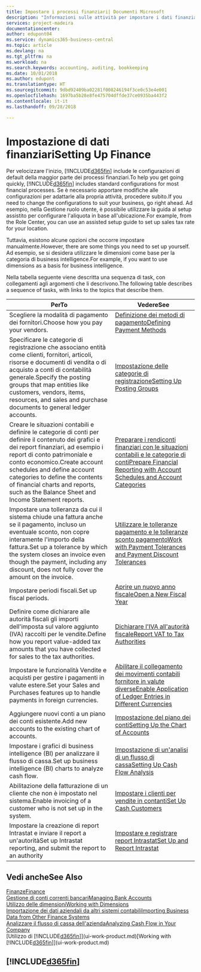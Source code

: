 ```yaml
---
title: Impostare i processi finanziari| Documenti Microsoft
description: "Informazioni sulle attività per impostare i dati finanziari nella propria attività per adattarli alle esigenze di contabilità, controllo e gestione dei libri contabili."
services: project-madeira
documentationcenter: 
author: edupont04
ms.service: dynamics365-business-central
ms.topic: article
ms.devlang: na
ms.tgt_pltfrm: na
ms.workload: na
ms.search.keywords: accounting, auditing, bookkeeping
ms.date: 10/01/2018
ms.author: edupont
ms.translationtype: HT
ms.sourcegitcommit: 9dbd92409ba02281f008246194f3ce0c53e4e001
ms.openlocfilehash: 1697ba5b28e8fe475704dffde37ce0935ba443f2
ms.contentlocale: it-it
ms.lasthandoff: 09/28/2018

---
```

# <a name="setting-up-finance"></a><span data-ttu-id="15fb5-103">Impostazione di dati finanziari</span><span class="sxs-lookup"><span data-stu-id="15fb5-103">Setting Up Finance</span></span>
<span data-ttu-id="15fb5-104">Per velocizzare l'inizio, [!INCLUDE[d365fin](includes/d365fin_md.md)] include le configurazioni di default della maggior parte dei processi finanziari.</span><span class="sxs-lookup"><span data-stu-id="15fb5-104">To help you get going quickly, [!INCLUDE[d365fin](includes/d365fin_md.md)] includes standard configurations for most financial processes.</span></span> <span data-ttu-id="15fb5-105">Se è necessario apportare modifiche alle configurazioni per adattarle alla propria attività, procedere subito.</span><span class="sxs-lookup"><span data-stu-id="15fb5-105">If you need to change the configurations to suit your business, go right ahead.</span></span> <span data-ttu-id="15fb5-106">Ad esempio, nella Gestione ruolo utente, è possibile utilizzare la guida al setup assistito per configurare l'aliquota in base all'ubicazione.</span><span class="sxs-lookup"><span data-stu-id="15fb5-106">For example, from the Role Center, you can use an assisted setup guide to set up sales tax rate for your location.</span></span>  

<span data-ttu-id="15fb5-107">Tuttavia, esistono alcune opzioni che occorre impostare manualmente.</span><span class="sxs-lookup"><span data-stu-id="15fb5-107">However, there are some things you need to set up yourself.</span></span> <span data-ttu-id="15fb5-108">Ad esempio, se si desidera utilizzare le dimensioni come base per la categoria di business intelligence.</span><span class="sxs-lookup"><span data-stu-id="15fb5-108">For example, if you want to use dimensions as a basis for business intelligence.</span></span>  

<span data-ttu-id="15fb5-109">Nella tabella seguente viene descritta una sequenza di task, con collegamenti agli argomenti che li descrivono.</span><span class="sxs-lookup"><span data-stu-id="15fb5-109">The following table describes a sequence of tasks, with links to the topics that describe them.</span></span>

| <span data-ttu-id="15fb5-110">Per</span><span class="sxs-lookup"><span data-stu-id="15fb5-110">To</span></span> | <span data-ttu-id="15fb5-111">Vedere</span><span class="sxs-lookup"><span data-stu-id="15fb5-111">See</span></span> |
| --- | --- |
| <span data-ttu-id="15fb5-112">Scegliere la modalità di pagamento dei fornitori.</span><span class="sxs-lookup"><span data-stu-id="15fb5-112">Choose how you pay your vendors.</span></span> |[<span data-ttu-id="15fb5-113">Definizione dei metodi di pagamento</span><span class="sxs-lookup"><span data-stu-id="15fb5-113">Defining Payment Methods</span></span>](finance-payment-methods.md) |
| <span data-ttu-id="15fb5-114">Specificare le categorie di registrazione che associano entità come clienti, fornitori, articoli, risorse e documenti di vendita o di acquisto a conti di contabilità generale.</span><span class="sxs-lookup"><span data-stu-id="15fb5-114">Specify the posting groups that map entities like customers, vendors, items, resources, and sales and purchase documents to general ledger accounts.</span></span> |[<span data-ttu-id="15fb5-115">Impostazione delle categorie di registrazione</span><span class="sxs-lookup"><span data-stu-id="15fb5-115">Setting Up Posting Groups</span></span>](finance-posting-groups.md)|
|<span data-ttu-id="15fb5-116">Creare le situazioni contabili e definire le categorie di conti per definire il contenuto dei grafici e dei report finanziari, ad esempio i report di conto patrimoniale e conto economico.</span><span class="sxs-lookup"><span data-stu-id="15fb5-116">Create account schedules and define account categories to define the contents of financial charts and reports, such as the Balance Sheet and Income Statement reports.</span></span>|[<span data-ttu-id="15fb5-117">Preparare i rendiconti finanziari con le situazioni contabili e le categorie di conti</span><span class="sxs-lookup"><span data-stu-id="15fb5-117">Prepare Financial Reporting with Account Schedules and Account Categories</span></span>](bi-how-work-account-schedule.md)|
|<span data-ttu-id="15fb5-118">Impostare una tolleranza da cui il sistema chiude una fattura anche se il pagamento, incluso un eventuale sconto, non copre interamente l'importo della fattura.</span><span class="sxs-lookup"><span data-stu-id="15fb5-118">Set up a tolerance by which the system closes an invoice even though the payment, including any discount, does not fully cover the amount on the invoice.</span></span>|[<span data-ttu-id="15fb5-119">Utilizzare le tolleranze pagamento e le tolleranze sconto pagamento</span><span class="sxs-lookup"><span data-stu-id="15fb5-119">Work with Payment Tolerances and Payment Discount Tolerances</span></span>](finance-payment-tolerance-and-payment-discount-tolerance.md)|
| <span data-ttu-id="15fb5-120">Impostare periodi fiscali.</span><span class="sxs-lookup"><span data-stu-id="15fb5-120">Set up fiscal periods.</span></span> |[<span data-ttu-id="15fb5-121">Aprire un nuovo anno fiscale</span><span class="sxs-lookup"><span data-stu-id="15fb5-121">Open a New Fiscal Year</span></span>](finance-how-open-new-fiscal-year.md) |
| <span data-ttu-id="15fb5-122">Definire come dichiarare alle autorità fiscali gli importi dell'imposta sul valore aggiunto (IVA) raccolti per le vendite.</span><span class="sxs-lookup"><span data-stu-id="15fb5-122">Define how you report value-added tax amounts that you have collected for sales to the tax authorities.</span></span> |[<span data-ttu-id="15fb5-123">Dichiarare l'IVA all'autorità fiscale</span><span class="sxs-lookup"><span data-stu-id="15fb5-123">Report VAT to Tax Authorities</span></span>](finance-how-report-vat.md)|
| <span data-ttu-id="15fb5-124">Impostare le funzionalità Vendite e acquisti per gestire i pagamenti in valute estere.</span><span class="sxs-lookup"><span data-stu-id="15fb5-124">Set your Sales and Purchases features up to handle payments in foreign currencies.</span></span>|[<span data-ttu-id="15fb5-125">Abilitare il collegamento dei movimenti contabili fornitore in valute diverse</span><span class="sxs-lookup"><span data-stu-id="15fb5-125">Enable Application of Ledger Entries in Different Currencies</span></span>](finance-how-enable-application-ledger-entries-different-currencies.md)
| <span data-ttu-id="15fb5-126">Aggiungere nuovi conti a un piano dei conti esistente.</span><span class="sxs-lookup"><span data-stu-id="15fb5-126">Add new accounts to the existing chart of accounts.</span></span> |[<span data-ttu-id="15fb5-127">Impostazione del piano dei conti</span><span class="sxs-lookup"><span data-stu-id="15fb5-127">Setting Up the Chart of Accounts</span></span>](finance-setup-chart-accounts.md) |
| <span data-ttu-id="15fb5-128">Impostare i grafici di business intelligence (BI) per analizzare il flusso di cassa.</span><span class="sxs-lookup"><span data-stu-id="15fb5-128">Set up business intelligence (BI) charts to analyze cash flow.</span></span> |[<span data-ttu-id="15fb5-129">Impostazione di un'analisi di un flusso di cassa</span><span class="sxs-lookup"><span data-stu-id="15fb5-129">Setting Up Cash Flow Analysis</span></span>](finance-setup-cash-flow-analyses.md) |
|<span data-ttu-id="15fb5-130">Abilitazione della fatturazione di un cliente che non è impostato nel sistema.</span><span class="sxs-lookup"><span data-stu-id="15fb5-130">Enable invoicing of a customer who is not set up in the system.</span></span>|[<span data-ttu-id="15fb5-131">Impostare i clienti per vendite in contanti</span><span class="sxs-lookup"><span data-stu-id="15fb5-131">Set Up Cash Customers</span></span>](finance-how-to-set-up-cash-customers.md)|
| <span data-ttu-id="15fb5-132">Impostare la creazione di report Intrastat e inviare il report a un'autorità</span><span class="sxs-lookup"><span data-stu-id="15fb5-132">Set up Intrastat reporting, and submit the report to an authority</span></span> | [<span data-ttu-id="15fb5-133">Impostare e registrare report Intrastat</span><span class="sxs-lookup"><span data-stu-id="15fb5-133">Set Up and Report Intrastat</span></span>](finance-how-setup-report-intrastat.md)|

## <a name="see-also"></a><span data-ttu-id="15fb5-134">Vedi anche</span><span class="sxs-lookup"><span data-stu-id="15fb5-134">See Also</span></span>
[<span data-ttu-id="15fb5-135">Finanze</span><span class="sxs-lookup"><span data-stu-id="15fb5-135">Finance</span></span>](finance.md)  
[<span data-ttu-id="15fb5-136">Gestione di conti correnti bancari</span><span class="sxs-lookup"><span data-stu-id="15fb5-136">Managing Bank Accounts</span></span>](bank-manage-bank-accounts.md)  
[<span data-ttu-id="15fb5-137">Utilizzo delle dimensioni</span><span class="sxs-lookup"><span data-stu-id="15fb5-137">Working with Dimensions</span></span>](finance-dimensions.md)  
[<span data-ttu-id="15fb5-138">Importazione dei dati aziendali da altri sistemi contabili</span><span class="sxs-lookup"><span data-stu-id="15fb5-138">Importing Business Data from Other Finance Systems</span></span>](across-import-data-configuration-packages.md)  
[<span data-ttu-id="15fb5-139">Analizzare il flusso di cassa dell'azienda</span><span class="sxs-lookup"><span data-stu-id="15fb5-139">Analyzing Cash Flow in Your Company</span></span>](finance-analyze-cash-flow.md)  
<span data-ttu-id="15fb5-140">[Utilizzo di [!INCLUDE[d365fin](includes/d365fin_md.md)]](ui-work-product.md)</span><span class="sxs-lookup"><span data-stu-id="15fb5-140">[Working with [!INCLUDE[d365fin](includes/d365fin_md.md)]](ui-work-product.md)</span></span>  

## [!INCLUDE[d365fin](includes/free_trial_md.md)]  

